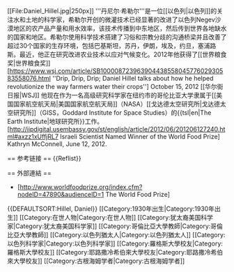 [[File:Daniel_Hillel.jpg|250px]]
'''丹尼尔·希勒尔'''是一位[[以色列|以色列]]的关注水和土地的科学家，希勒尔开创的微灌技术已经显著的改进了以色列Negev沙漠地区的农产品产量和用水效率，该技术传播到中东地区，然后传到世界各地缺水的国家和地区。希勒尔使用科学技术搭建了习俗和宗教分歧的沟通桥梁并且改善了超过30个国家的生存环境，包括巴基斯坦，苏丹，伊朗，埃及，约旦，塞浦路斯。最近，他正在研究改进农业技术以应对气候变化。2012年他获得了[[世界粮食奖|世界粮食奖]]<ref>[https://www.wsj.com/article/SB10000872396390443855804577602930583558076.html ''Drip, Drip, Drip; Daniel Hillel talks about how he helped revolutionize the way farmers water their crops''] October 15, 2012 [[华尔街日报|WSJ]]</ref> 他现在作为一名高级研究科学家在纽约市的哥伦比亚大学隶属于[[美国国家航空航天局|美国国家航空航天局]]（NASA）[[戈达德太空研究所|戈达德太空研究所]]（GISS，Goddard Institute for Space Studies）的{{tsl|en|The Earth Institute|地球研究所}}工作。<ref name="IIP Digital">[http://iipdigital.usembassy.gov/st/english/article/2012/06/201206127240.html#axzz1xUffjRL7 Israeli Scientist Named Winner of the World Food Prize] Kathryn McConnell, June 12, 2012.</ref>

== 参考链接 ==
{{Reflist}}

== 外部連結 ==
* [http://www.worldfoodprize.org/index.cfm?nodeID=47890&audienceID=1 The World Food Prize]

{{DEFAULTSORT:Hillel, Daniel}}
[[Category:1930年出生|Category:1930年出生]]
[[Category:在世人物|Category:在世人物]]
[[Category:犹太裔美国科学家|Category:犹太裔美国科学家]]
[[Category:哥倫比亞大學教師|Category:哥倫比亞大學教師]]
[[Category:以色列猶太人|Category:以色列猶太人]]
[[Category:以色列科学家|Category:以色列科学家]]
[[Category:羅格斯大學校友|Category:羅格斯大學校友]]
[[Category:耶路撒冷希伯來大學校友|Category:耶路撒冷希伯來大學校友]]
[[Category:古根海姆学者|Category:古根海姆学者]]